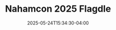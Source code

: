 ---
title: "Nahamcon 2025 Flagdle"
date: 2025-05-24T15:34:30-04:00
categories:
  - Blog
tags:
  - CTF
  - Nahamcon2025
---